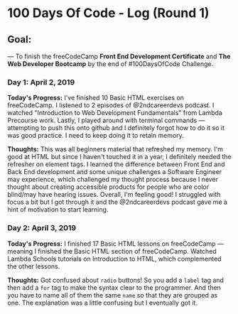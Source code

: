# 100 Days Of Code - Log (Round 1)

## Goal:
— To finish the freeCodeCamp **Front End Development Certificate** and **The Web Developer Bootcamp** by the end of #100DaysOfCode Challenge.

### Day 1: April 2, 2019

**Today's Progress:** I've finished 10 Basic HTML exercises on freeCodeCamp. I listened to 2 episodes of @2ndcareerdevs podcast. I watched "Introduction to Web Development Fundamentals" from Lambda Precourse work. Lastly, I played around with terminal commands — attempting to push this onto github and I definitely forgot how to do it so it was good practice. I need to keep doing it to retain memory.

**Thoughts:** This was all beginners material that refreshed my memory. I'm good at HTML but since I haven't touched it in a year, I definitely needed the refresher on element tags. I learned the difference between Front End and Back End development and some unique challenges a Software Engineer may experience, which challenged my thought process because I never thought about creating accessible products for people who are color blind/may have hearing issues. Overall, I'm feeling good! I struggled with focus a bit but I got through it and the @2ndcareerdevs podcast gave me a hint of motivation to start learning.

### Day 2: April 3, 2019

**Today's Progress:** I finished 17 Basic HTML lessons on freeCodeCamp — meaning I finished the Basic HTML section of freeCodeCamp. Watched Lambda Schools tutorials on Introduction to HTML, which complemented the other lessons.

**Thoughts:** Got confused about `radio` buttons! So you add a `label` tag and then add a `for` tag to make the syntax clear to the programmer. And then you have to name all of them the same `name` so that they are grouped as one. The explanation was a little confusing but I eventually got it. 
